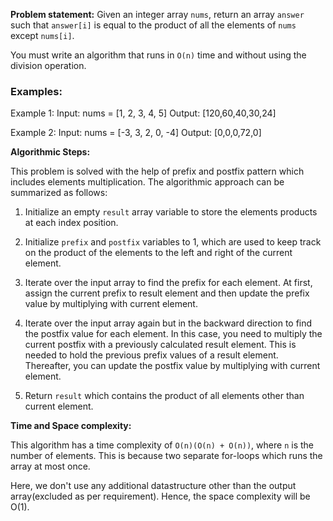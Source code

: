 **Problem statement:**
Given an integer array `nums`, return an array `answer` such that `answer[i]` is equal to the product of all the elements of `nums` except `nums[i]`.

You must write an algorithm that runs in `O(n)` time and without using the division operation.

### Examples:

Example 1:
Input: nums = [1, 2, 3, 4, 5]
Output: [120,60,40,30,24]

Example 2:
Input: nums = [-3, 3, 2, 0, -4]
Output: [0,0,0,72,0]


**Algorithmic Steps:**

This problem is solved with the help of prefix and postfix pattern which includes elements multiplication. The algorithmic approach can be summarized as follows:

1. Initialize an empty `result` array variable to store the elements products at each index position. 

2. Initialize `prefix` and `postfix` variables to 1, which are used to keep track on the product of the elements to the left and right of the current element.

3. Iterate over the input array to find the prefix for each element. At first, assign the current prefix to result element and then update the prefix value by multiplying with current element.

4. Iterate over the input array again but in the backward direction to find the postfix value for each element. In this case, you need to multiply the current postfix with a previously calculated result element. This is needed to hold the previous prefix values of a result element. Thereafter, you can update the postfix value by multiplying with current element.

5. Return `result` which contains the product of all elements other than current element.


**Time and Space complexity:**

This algorithm has a time complexity of `O(n)(O(n) + O(n))`, where `n` is the number of elements. This is because two separate for-loops which runs the array at most once. 

Here, we don't use any additional datastructure other than the output array(excluded as per requirement). Hence, the space complexity will be O(1).